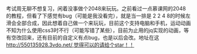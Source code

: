 考试周无聊不想复习，闲着没事做个2048来玩玩。之前看过一点慕课网的2048的教程，但看了下感觉有bug（可能是我没看完），就是当一排是 2 2 4 8的时候左滑会全部合成，因此想着自己做一个来玩玩，目前这个支持电脑和手机，运动动画不知为什么使用css3时不行（可能写错了某些），目前为止用的jq实现的动画，等有空改回来，还有目前的自定义有点bug，也是以后会改。地址在这 http://550135928.3vdo.net/,觉得可以的请给个star！！
